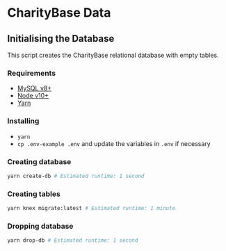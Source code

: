 # CharityBase Data

## Initialising the Database

This script creates the CharityBase relational database with empty tables.

### Requirements

- [MySQL v8+](https://www.mysql.com)
- [Node v10+](https://nodejs.org)
- [Yarn](https://yarnpkg.com)

### Installing

- `yarn`
- `cp .env-example .env` and update the variables in `.env` if necessary

### Creating database

```bash
yarn create-db # Estimated runtime: 1 second
```

### Creating tables

```bash
yarn knex migrate:latest # Estimated runtime: 1 minute
```

### Dropping database

```bash
yarn drop-db # Estimated runtime: 1 second
```

